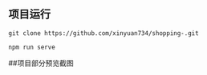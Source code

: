 ## 项目运行
``` 
git clone https://github.com/xinyuan734/shopping-.git
```
```
npm run serve
```
##项目部分预览截图

